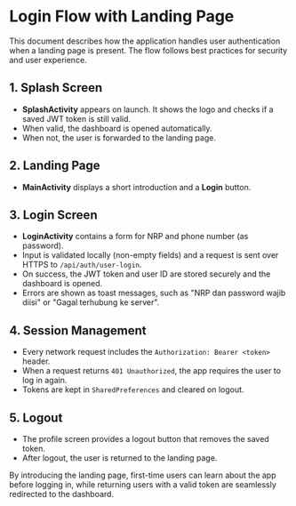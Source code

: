 # Login Flow with Landing Page

This document describes how the application handles user authentication when a landing page is present. The flow follows best practices for security and user experience.

## 1. Splash Screen

- **SplashActivity** appears on launch. It shows the logo and checks if a saved
  JWT token is still valid.
- When valid, the dashboard is opened automatically.
- When not, the user is forwarded to the landing page.

## 2. Landing Page

- **MainActivity** displays a short introduction and a **Login** button.

## 3. Login Screen

- **LoginActivity** contains a form for NRP and phone number (as password).
- Input is validated locally (non-empty fields) and a request is sent over HTTPS to `/api/auth/user-login`.
- On success, the JWT token and user ID are stored securely and the dashboard is opened.
- Errors are shown as toast messages, such as "NRP dan password wajib diisi" or "Gagal terhubung ke server".

## 4. Session Management

- Every network request includes the `Authorization: Bearer <token>` header.
- When a request returns `401 Unauthorized`, the app requires the user to log in again.
- Tokens are kept in `SharedPreferences` and cleared on logout.

## 5. Logout

- The profile screen provides a logout button that removes the saved token.
- After logout, the user is returned to the landing page.

By introducing the landing page, first-time users can learn about the app before logging in, while returning users with a valid token are seamlessly redirected to the dashboard.
